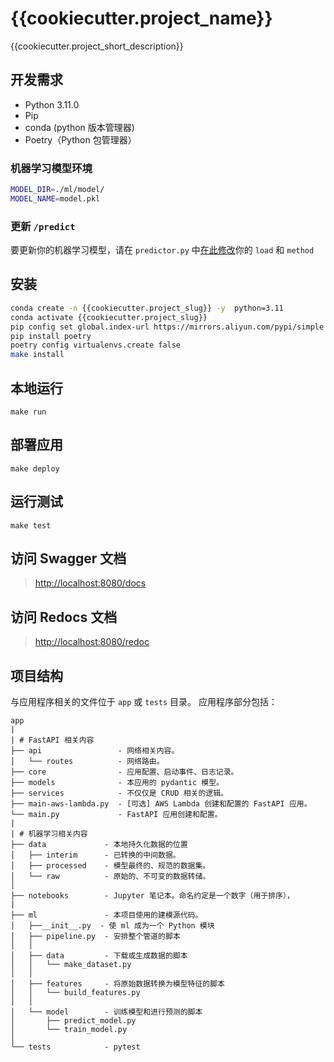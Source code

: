 # {{cookiecutter.project_name}}

{{cookiecutter.project_short_description}}

## 开发需求

- Python 3.11.0
- Pip
- conda (python 版本管理器)
- Poetry（Python 包管理器）

### 机器学习模型环境

```sh
MODEL_DIR=./ml/model/
MODEL_NAME=model.pkl
```

### 更新 `/predict`

要更新你的机器学习模型，请在 `predictor.py` 中[在此修改](app/api/routes/predictor.py#L19)你的 `load` 和 `method`

## 安装

```sh
conda create -n {{cookiecutter.project_slug}} -y  python=3.11
conda activate {{cookiecutter.project_slug}}
pip config set global.index-url https://mirrors.aliyun.com/pypi/simple
pip install poetry
poetry config virtualenvs.create false
make install
```

## 本地运行

`make run`

## 部署应用

`make deploy`

## 运行测试

`make test`

## 访问 Swagger 文档

> [http://localhost:8080/docs](http://localhost:8080/docs)

## 访问 Redocs 文档

> [http://localhost:8080/redoc](http://localhost:8080/redoc)

## 项目结构

与应用程序相关的文件位于 `app` 或 `tests` 目录。
应用程序部分包括：

    app
    |
    | # FastAPI 相关内容
    ├── api                 - 网络相关内容。
    │   └── routes          - 网络路由。
    ├── core                - 应用配置、启动事件、日志记录。
    ├── models              - 本应用的 pydantic 模型。
    ├── services            - 不仅仅是 CRUD 相关的逻辑。
    ├── main-aws-lambda.py  - [可选] AWS Lambda 创建和配置的 FastAPI 应用。
    └── main.py             - FastAPI 应用创建和配置。
    |
    | # 机器学习相关内容
    ├── data             - 本地持久化数据的位置
    │   ├── interim      - 已转换的中间数据。
    │   ├── processed    - 模型最终的、规范的数据集。
    │   └── raw          - 原始的、不可变的数据转储。
    │
    ├── notebooks        - Jupyter 笔记本。命名约定是一个数字（用于排序），
    |
    ├── ml               - 本项目使用的建模源代码。
    │   ├──__init__.py  - 使 ml 成为一个 Python 模块
    │   ├── pipeline.py  - 安排整个管道的脚本
    │   │
    │   ├── data         - 下载或生成数据的脚本
    │   │   └── make_dataset.py
    │   │
    │   ├── features     - 将原始数据转换为模型特征的脚本
    │   │   └── build_features.py
    │   │
    │   └── model        - 训练模型和进行预测的脚本
    │       ├── predict_model.py
    │       └── train_model.py
    │
    └── tests            - pytest
